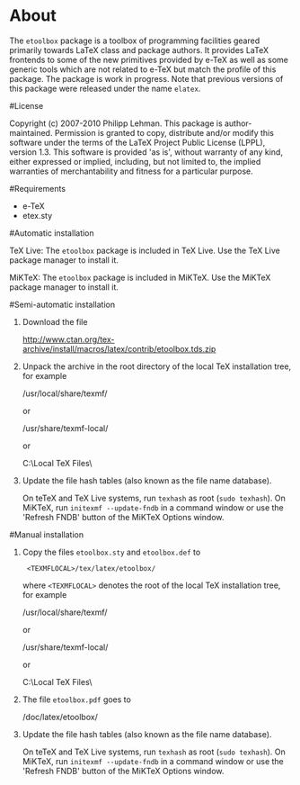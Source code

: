 # About

The `etoolbox` package is a toolbox of programming facilities geared
primarily towards LaTeX class and package authors. It provides LaTeX
frontends to some of the new primitives provided by e-TeX as well as
some generic tools which are not related to e-TeX but match the
profile of this package. The package is work in progress. Note that
previous versions of this package were released under the name
`elatex`.

#License

Copyright (c) 2007-2010 Philipp Lehman. This package is author-
maintained. Permission is granted to copy, distribute and/or modify
this software under the terms of the LaTeX Project Public License
(LPPL), version 1.3. This software is provided 'as is', without
warranty of any kind, either expressed or implied, including, but
not limited to, the implied warranties of merchantability and
fitness for a particular purpose.

#Requirements

 - e-TeX
 - etex.sty

#Automatic installation

TeX Live: The `etoolbox` package is included in TeX Live.
          Use the TeX Live package manager to install it.

MiKTeX:   The `etoolbox` package is included in MiKTeX.
          Use the MiKTeX package manager to install it.

#Semi-automatic installation

1. Download the file

   http://www.ctan.org/tex-archive/install/macros/latex/contrib/etoolbox.tds.zip

2. Unpack the archive in the root directory of the local TeX
   installation tree, for example

    /usr/local/share/texmf/
    
   or

    /usr/share/texmf-local/

   or

    C:\Local TeX Files\

3. Update the file hash tables (also known as the file name
   database).
   
   On teTeX and TeX Live systems, run `texhash` as root (`sudo
   texhash`). On MiKTeX, run `initexmf --update-fndb` in a command
   window or use the 'Refresh FNDB' button of the MiKTeX Options
   window.

#Manual installation

1. Copy the files `etoolbox.sty` and `etoolbox.def` to

        <TEXMFLOCAL>/tex/latex/etoolbox/

   where `<TEXMFLOCAL>` denotes the root of the local TeX installation
   tree, for example

    /usr/local/share/texmf/

   or

    /usr/share/texmf-local/

   or

    C:\Local TeX Files\

2. The file `etoolbox.pdf` goes to

    <TEXMFLOCAL>/doc/latex/etoolbox/

3. Update the file hash tables (also known as the file name
   database).

   On teTeX and TeX Live systems, run `texhash` as root (`sudo
   texhash`). On MiKTeX, run `initexmf --update-fndb` in a command
   window or use the 'Refresh FNDB' button of the MiKTeX Options
   window.
